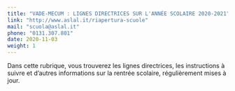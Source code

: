 ```yaml
---
title: "VADE-MECUM : LIGNES DIRECTRICES SUR L'ANNÉE SCOLAIRE 2020-2021"
link: "http://www.aslal.it/riapertura-scuole"
mail: "scuola@aslal.it"
phone: "0131.307.801"
date: 2020-11-03
weight: 1
---
```


Dans cette rubrique, vous trouverez les lignes directrices, les instructions à suivre et d’autres informations sur la rentrée scolaire, régulièrement mises à jour.
